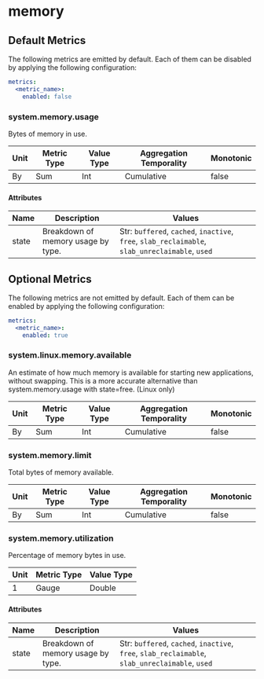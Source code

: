 [comment]: <> (Code generated by mdatagen. DO NOT EDIT.)

# memory

## Default Metrics

The following metrics are emitted by default. Each of them can be disabled by applying the following configuration:

```yaml
metrics:
  <metric_name>:
    enabled: false
```

### system.memory.usage

Bytes of memory in use.

| Unit | Metric Type | Value Type | Aggregation Temporality | Monotonic |
| ---- | ----------- | ---------- | ----------------------- | --------- |
| By | Sum | Int | Cumulative | false |

#### Attributes

| Name | Description | Values |
| ---- | ----------- | ------ |
| state | Breakdown of memory usage by type. | Str: ``buffered``, ``cached``, ``inactive``, ``free``, ``slab_reclaimable``, ``slab_unreclaimable``, ``used`` |

## Optional Metrics

The following metrics are not emitted by default. Each of them can be enabled by applying the following configuration:

```yaml
metrics:
  <metric_name>:
    enabled: true
```

### system.linux.memory.available

An estimate of how much memory is available for starting new applications, without swapping. This is a more accurate alternative than system.memory.usage with state=free. (Linux only)

| Unit | Metric Type | Value Type | Aggregation Temporality | Monotonic |
| ---- | ----------- | ---------- | ----------------------- | --------- |
| By | Sum | Int | Cumulative | false |

### system.memory.limit

Total bytes of memory available.

| Unit | Metric Type | Value Type | Aggregation Temporality | Monotonic |
| ---- | ----------- | ---------- | ----------------------- | --------- |
| By | Sum | Int | Cumulative | false |

### system.memory.utilization

Percentage of memory bytes in use.

| Unit | Metric Type | Value Type |
| ---- | ----------- | ---------- |
| 1 | Gauge | Double |

#### Attributes

| Name | Description | Values |
| ---- | ----------- | ------ |
| state | Breakdown of memory usage by type. | Str: ``buffered``, ``cached``, ``inactive``, ``free``, ``slab_reclaimable``, ``slab_unreclaimable``, ``used`` |
